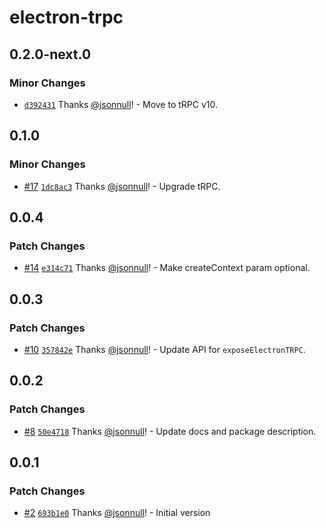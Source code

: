 # electron-trpc

## 0.2.0-next.0

### Minor Changes

- [`d392431`](https://github.com/jsonnull/electron-trpc/commit/d39243176897dd7cd209d768db68dc90cab92c58) Thanks [@jsonnull](https://github.com/jsonnull)! - Move to tRPC v10.

## 0.1.0

### Minor Changes

- [#17](https://github.com/jsonnull/electron-trpc/pull/17) [`1dc8ac3`](https://github.com/jsonnull/electron-trpc/commit/1dc8ac3e3f54b471beb8bef6dea4fce4efafe5b4) Thanks [@jsonnull](https://github.com/jsonnull)! - Upgrade tRPC.

## 0.0.4

### Patch Changes

- [#14](https://github.com/jsonnull/electron-trpc/pull/14) [`e314c71`](https://github.com/jsonnull/electron-trpc/commit/e314c715f5b2734c357a564d23b5717089adb7ef) Thanks [@jsonnull](https://github.com/jsonnull)! - Make createContext param optional.

## 0.0.3

### Patch Changes

- [#10](https://github.com/jsonnull/electron-trpc/pull/10) [`357842e`](https://github.com/jsonnull/electron-trpc/commit/357842e81a8db0d089095a0cb91aa5b647c230d0) Thanks [@jsonnull](https://github.com/jsonnull)! - Update API for `exposeElectronTRPC`.

## 0.0.2

### Patch Changes

- [#8](https://github.com/jsonnull/electron-trpc/pull/8) [`50e4718`](https://github.com/jsonnull/electron-trpc/commit/50e4718d75803a5f2ed4675cfc42f713d3dff62b) Thanks [@jsonnull](https://github.com/jsonnull)! - Update docs and package description.

## 0.0.1

### Patch Changes

- [#2](https://github.com/jsonnull/electron-trpc/pull/2) [`693b1e0`](https://github.com/jsonnull/electron-trpc/commit/693b1e0e30d06c2cba6b1745967e1b3c38f3ed91) Thanks [@jsonnull](https://github.com/jsonnull)! - Initial version
